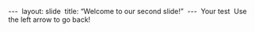 ---  layout: slide  title: “Welcome to our second slide!”  ---  Your test  Use the left arrow to go back! 
